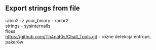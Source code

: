 ## Export strings from file
rabin2 -z your_binary - radar2  
strings - sysinternalls  
floss  
https://github.com/Th4nat0s/Chall_Tools.git - rozne detekcja entropii, pakerów
